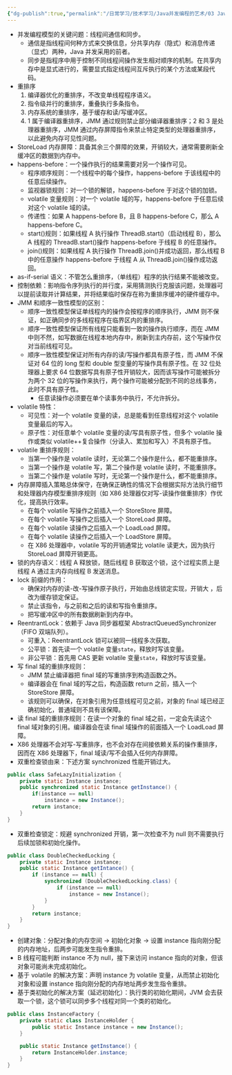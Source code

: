 ```yaml
---
{"dg-publish":true,"permalink":"/日常学习/技术学习/Java并发编程的艺术/03 Java内存模型/","title":"03 Java内存模型","tags":["八股"],"noteIcon":"1","created":"2023-07-17T11:11:22.552+08:00","updated":"2024-09-24T23:56:56.287+08:00"}
---
```



-   并发编程模型的关键问题：线程间通信和同步。
    -   通信是指线程间何种方式来交换信息，分共享内存（隐式）和消息传递（显式）两种，Java 并发采用的前者。
    -   同步是指程序中用于控制不同线程间操作发生相对顺序的机制。在共享内存中是显式进行的，需要显式指定线程间互斥执行的某个方法或某段代码。
-   重排序
    1.  编译器优化的重排序，不改变单线程程序语义。
    2.  指令级并行的重排序，重叠执行多条指令。
    3.  内存系统的重排序，基于缓存和读/写缓冲区。
    4.  1 属于编译器重排序，JMM 通过规则禁止部分编译器重排序；2 和 3 是处理器重排序，JMM 通过内存屏障指令来禁止特定类型的处理器重排序，以此避免内存可见性问题。
-   StoreLoad 内存屏障：具备其余三个屏障的效果，开销较大，通常需要刷新全缓冲区的数据到内存中。
-   happens-before：一个操作执行的结果需要对另一个操作可见。
    -   程序顺序规则：一个线程中的每个操作，happens-before 于该线程中的任意后续操作。
    -   监视器锁规则：对一个锁的解锁，happens-before 于对这个锁的加锁。
    -   volatile 变量规则：对一个 volatile 域的写，happens-before 于任意后续对这个 volatile 域的读。
    -   传递性：如果 A happens-before B，且 B happens-before C，那么 A happens-before C。
    -   start()规则：如果线程 A 执行操作 ThreadB.start()（启动线程 B），那么 A 线程的 ThreadB.start()操作 happens-before 于线程 B 的任意操作。
    -   join()规则：如果线程 A 执行操作 ThreadB.join()并成功返回，那么线程 B 中的任意操作 happens-before 于线程 A 从 ThreadB.join()操作成功返回。
-   as-if-serial 语义：不管怎么重排序，（单线程）程序的执行结果不能被改变。
-   控制依赖：影响指令序列执行的并行度，采用猜测执行克服该问题，处理器可以提前读取并计算结果，并将结果临时保存在称为重排序缓冲的硬件缓存中。
-   JMM 和顺序一致性模型的区别：
    -   顺序一致性模型保证单线程内的操作会按程序的顺序执行，JMM 则不保证，如正确同步的多线程程序在临界区内的重排序。
    -   顺序一致性模型保证所有线程只能看到一致的操作执行顺序，而在 JMM 中则不然，如写数据在线程本地内存中，刷新到主内存前，这个写操作仅对当前线程可见。
    -   顺序一致性模型保证对所有内存的读/写操作都具有原子性，而 JMM 不保证对 64 位的 long 型和 double 型变量的写操作具有原子性。在 32 位处理器上要求 64 位数据写具有原子性开销较大，因而该写操作可能被拆分为两个 32 位的写操作来执行，两个操作可能被分配到不同的总线事务，此时不具有原子性。
        -   任意读操作必须要在单个读事务中执行，不允许拆分。
-   volatile 特性：
    -   可见性：对一个 volatile 变量的读，总是能看到任意线程对这个 volatile 变量最后的写入。
    -   原子性：对任意单个 volatile 变量的读/写具有原子性，但多个 volatile 操作或类似 volatile++复合操作（分读入、累加和写入）不具有原子性。
-   volatile 重排序规则：
    -   当第一个操作是 volatile 读时，无论第二个操作是什么，都不能重排序。
    -   当第一个操作是 volatile 写，第二个操作是 volatile 读时，不能重排序。
    -   当第二个操作是 volatile 写时，无论第一个操作是什么，都不能重排序。
-   内存屏障插入策略总体保守，在确保正确性的情况下会根据实际方法执行细节和处理器内存模型重排序规则（如 X86 处理器仅对写-读操作做重排序）作优化，提高执行效率。
    -   在每个 volatile 写操作之前插入一个 StoreStore 屏障。
    -   在每个 volatile 写操作之后插入一个 StoreLoad 屏障。
    -   在每个 volatile 读操作之后插入一个 LoadLoad 屏障。
    -   在每个 volatile 读操作之后插入一个 LoadStore 屏障。
    -   在 X86 处理器中，volatile 写的开销通常比 volatile 读更大，因为执行 StoreLoad 屏障开销更高。
-   锁的内存语义：线程 A 释放锁，随后线程 B 获取这个锁，这个过程实质上是线程 A 通过主内存向线程 B 发送消息。
-   lock 前缀的作用：
    -   确保对内存的读-改-写操作原子执行，开始由总线锁定实现，开销大 ，后改为缓存锁定保证。
    -   禁止该指令，与之前和之后的读和写指令重排序。
    -   把写缓冲区中的所有数据刷新到内存中。
-   ReentrantLock：依赖于 Java 同步器框架 AbstractQueuedSynchronizer（FIFO 双端队列）。
    -   可重入：ReentrantLock 锁可以被同一线程多次获取。
    -   公平锁：首先读一个 volatile 变量`state`，释放时写该变量。
    -   非公平锁：首先用 CAS 更新 volatile 变量`state`，释放时写该变量。
-   写 final 域的重排序规则：
    -   JMM 禁止编译器把 final 域的写重排序到构造函数之外。
    -   编译器会在 final 域的写之后，构造函数 return 之前，插入一个 StoreStore 屏障。
    -   该规则可以确保，在对象引用为任意线程可见之前，对象的 final 域已经正确初始化，普通域则不具有该保障。
-   读 final 域的重排序规则：在读一个对象的 final 域之前，一定会先读这个 final 域对象的引用。编译器会在读 final 域操作的前面插入一个 LoadLoad 屏障。
-   X86 处理器不会对写-写重排序，也不会对存在间接依赖关系的操作重排序，因而在 X86 处理器下，final 域读/写不会插入任何内存屏障。
-   双重检查锁由来：下述方案 synchronized 性能开销过大。

```java
public class SafeLazyInitialization {
	private static Instance instance;
	public synchronized static Instance getInstance() {
		if(instance == null)
			instance = new Instance();
		return instance;
	}
}
```

-   双重检查锁定：规避 synchronized 开销，第一次检查不为 null 则不需要执行后续加锁和初始化操作。

```java
public class DoubleCheckedLocking {
	private static Instance instance;
	public static Instance getIntance() {
		if (instance == null) {
			synchronized (DoubleCheckedLocking.class) {
				if (instance == null)
					instance = new Instance();
			}
		}
		return instance;
	}
}
```

-   创建对象：分配对象的内存空间 → 初始化对象 → 设置 instance 指向刚分配的内存地址，后两步可能发生指令重排。
-   B 线程可能判断 instance 不为 null，接下来访问 instance 指向的对象，但该对象可能尚未完成初始化。
-   基于 volatile 的解决方案：声明 instance 为 volatile 变量，从而禁止初始化对象和设置 instance 指向刚分配的内存地址两步发生指令重排。
-   基于类初始化的解决方案（延迟初始化）：执行类的初始化期间，JVM 会去获取一个锁，这个锁可以同步多个线程对同一个类的初始化。

```java
public class InstanceFactory {
	private static class InstanceHolder {
		public static Instance instance = new Instance();
	}

	public static Instance getInstance() {
		return InstanceHolder.instance;
	}
}
```
